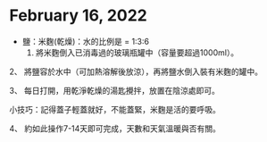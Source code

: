 # February 16, 2022

- 鹽：米麴(乾燥)：水的比例是 = 1:3:6
   1. 將米麴倒入已消毒過的玻璃瓶罐中（容量要超過1000ml）。

2、 將鹽容於水中（可加熱溶解後放涼），再將鹽水倒入裝有米麴的罐中。

3、 每日打開，用乾淨乾燥的湯匙攪拌，放置在陰涼處即可。

小技巧：記得蓋子輕蓋就好，不能蓋緊，米麴是活的要呼吸。

4、 約如此操作7-14天即可完成，天數和天氣溫暖與否有關。